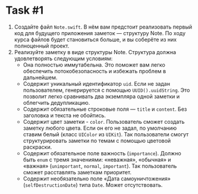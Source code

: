 # Task #1

1. Создайте файл `Note.swift`. В нём вам предстоит реализовать первый код для будущего приложения заметок — структуру Note. По ходу курса файлов будет становиться больше, и вы соберёте из них полноценный проект. 
2. Реализуйте заметку в виде структуры Note. Структура должна удовлетворять следующим условиям:
	* Она полностью иммутабельна. Это поможет вам легко обеспечить потокобезопасность и избежать проблем в дальнейшем.
	* Содержит уникальный идентификатор `uid`. Если не задан пользователем, генерируется с помощью `UUID().uuidString`. Это позволит легко сравнивать два экземпляра одной заметки и облегчить дедупликацию. 
	* Содержит обязательные строковые поля — `title` и `content`. Без заголовка и текста не обойтись.
	* Содержит цвет заметки - `color`. Пользователь сможет создать заметку любого цвета.  Если он его не задал, по умолчанию ставим белый (класс `UIColor` из `UIKit`). Так пользователи смогут структурировать заметки по темам с помощью цветовой раскраски.
	* Содержит обязательное поле важность (`importance`). Должно быть `enum` с тремя значениями: «неважная», «обычная» и «важная» (`unimportant`, `normal`, `important`). Так пользователь сможет расставлять заметкам приоритет.
	* Содержит необязательно поле «Дата самоуничтожения» (`selfDestructionDate`) типа `Date`. Может отсутствовать.
 

